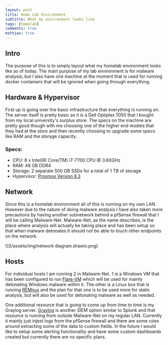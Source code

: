 ```yaml
---
layout: post
title: Home Lab Environment
subtitle: What my environment looks like
tags: [homelab]
comments: true
mathjax: true
---
```


## Intro
The purpose of this is to simply layout what my homelab environment looks like as of today. The main purpose of my lab environment is for malware analysis, but I also have one machine at the moment that is used for running docker containers that will be ignored when going through everything.  

## Hardware & Hypervisor
First up is going over the basic infrastructure that everything is running on. The server itself is pretty basic as it is a Dell Optiplex 7050 that I bought from my local university's surplus store. The specs on the machine are pretty good though with me choosing one of the higher end models that they had at the store and then recently choosing to upgrade some specs like RAM and the storage capacity.
### Specs:
* CPU: 8 x Intel(R) Core(TM) i7-7700 CPU @ 3.60GHz
* RAM: 48 GB DDR4
* Storage: 2 separate 500 GB SSDs for a total of 1 TB of storage
* Hypervisor: [Proxmox Version 8.3](https://www.proxmox.com/en/)

## Network
Since this is a homelab environment all of this is running on my own LAN. However due to the nature of doing malware analysis I have also taken more precautions by having another subnetwork behind a pfSense firewall that I will be calling Malware-Net. Malware-Net, as the name describes, is the place where analysis will actually be taking place and has been setup so that when malware detonates it should not be able to touch other endpoints on the network.  
  
![](/assets/img/network diagram.drawio.png)  
  
## Hosts
For individual hosts I am running 2 in Malware-Net. 1 is a Windows VM that has been configured to run [Flare-VM](https://github.com/mandiant/flare-vm) which will be used for mainly detonating Windows malware within it. The other is a Linux box that is running [REMnux](https://remnux.org) and the plan for that one is to be used more for static analysis, but will also be used for detonating malware as well as needed. 
   
One additional resource that is going to come up from time to time is my Graylog server. [Graylog](https://graylog.org/) is another SIEM option similar to Splunk and that resource is running from outside Malware-Net on my regular LAN. Currently it mainly just injest logs from the pfSense firewall and there are some rules around extracting some of the data to custom fields. In the future I would like to setup some alerting functionality and have some custom dashboards created but currently there are no specific plans. 